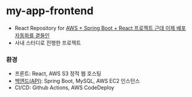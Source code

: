 # my-app-frontend
- React Repository for [AWS + Spring Boot + React 프로젝트 근데 이제 배포 자동화를 곁들인](https://onibmag.tistory.com/entry/AWS-0-Spring-Boot-React-%ED%94%84%EB%A1%9C%EC%A0%9D%ED%8A%B8-%EA%B7%BC%EB%8D%B0-%EC%9D%B4%EC%A0%9C-%EB%B0%B0%ED%8F%AC%EC%9E%90%EB%8F%99%ED%99%94%EB%A5%BC-%EA%B3%81%EB%93%A4%EC%9D%B8)
- 사내 스터디로 진행한 프로젝트

### 환경

- 프론트: React, AWS S3 정적 웹 호스팅
- [백엔드(API)](https://github.com/leelee31/my-app-backend): Spring Boot, MySQL, AWS EC2 인스턴스  
- CI/CD: Github Actions, AWS CodeDeploy
